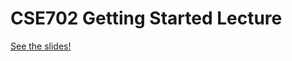 # CSE702 Getting Started Lecture

[See the slides!](https://dmcardle.github.io/CSE702-getting-started-lec/lecture/lecture.html)
